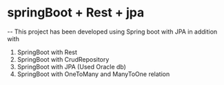  # springBoot + Rest + jpa

-- This project has been developed using Spring boot with JPA in addition with
1. SpringBoot with Rest
2. SpringBoot with CrudRepository
3. SpringBoot with JPA (Used Oracle db)
4. SpringBoot with OneToMany and ManyToOne relation
